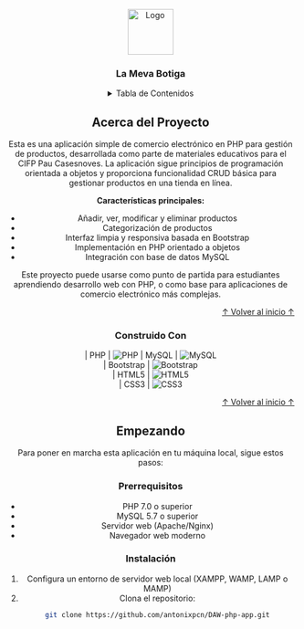 


<!-- LOGO DEL PROYECTO -->
<br />
<div align="center">
  <a href="https://github.com/antonixpcn/DAW-php-app">
    <img src="https://paucasesnovescifp.cat/wp-content/uploads/2023/11/cropped-logo_PAU_AENOR_OK.png" alt="Logo" width="80" height="80">
  </a>

  <h3 align="center">La Meva Botiga</h3>

 
<!-- TABLA DE CONTENIDOS -->
<details>
  <summary>Tabla de Contenidos</summary>
  <ol>
    <li>
      <a href="#acerca-del-proyecto">Acerca del Proyecto</a>
      <ul>
        <li><a href="#construido-con">Construido Con</a></li>
      </ul>
    </li>
    <li>
      <a href="#empezando">Empezando</a>
      <ul>
        <li><a href="#prerrequisitos">Prerrequisitos</a></li>
        <li><a href="#instalación">Instalación</a></li>
      </ul>
    </li>

  </ol>
</details>

<!-- ACERCA DEL PROYECTO -->
## Acerca del Proyecto

Esta es una aplicación simple de comercio electrónico en PHP para gestión de productos, desarrollada como parte de materiales educativos para el CIFP Pau Casesnoves. La aplicación sigue principios de programación orientada a objetos y proporciona funcionalidad CRUD básica para gestionar productos en una tienda en línea.

**Características principales:**
- Añadir, ver, modificar y eliminar productos
- Categorización de productos
- Interfaz limpia y responsiva basada en Bootstrap
- Implementación en PHP orientado a objetos
- Integración con base de datos MySQL

Este proyecto puede usarse como punto de partida para estudiantes aprendiendo desarrollo web con PHP, o como base para aplicaciones de comercio electrónico más complejas.

<p align="right"><a href="#readme-top">↑ Volver al inicio ↑</a></p>

### Construido Con


| PHP | 
![PHP](https://img.shields.io/badge/php-%23777BB4.svg?style=for-the-badge&logo=php&logoColor=white) 
| MySQL |
![MySQL](https://img.shields.io/badge/mysql-4479A1.svg?style=for-the-badge&logo=mysql&logoColor=white)                                            
| Bootstrap | 
![Bootstrap](https://img.shields.io/badge/bootstrap-%238511FA.svg?style=for-the-badge&logo=bootstrap&logoColor=white)                                                  
| HTML5 | 
![HTML5](https://img.shields.io/badge/html5-%23E34F26.svg?style=for-the-badge&logo=html5&logoColor=white)                                                                  
| CSS3 | 
![CSS3](https://img.shields.io/badge/css3-%231572B6.svg?style=for-the-badge&logo=css3&logoColor=white)                                       
<p align="right"><a href="#readme-top">↑ Volver al inicio ↑</a></p>

<!-- EMPEZANDO -->
## Empezando

Para poner en marcha esta aplicación en tu máquina local, sigue estos pasos:

### Prerrequisitos

- PHP 7.0 o superior
- MySQL 5.7 o superior
- Servidor web (Apache/Nginx)
- Navegador web moderno

### Instalación

1. Configura un entorno de servidor web local (XAMPP, WAMP, LAMP o MAMP)
2. Clona el repositorio:
   ```sh
   git clone https://github.com/antonixpcn/DAW-php-app.git
